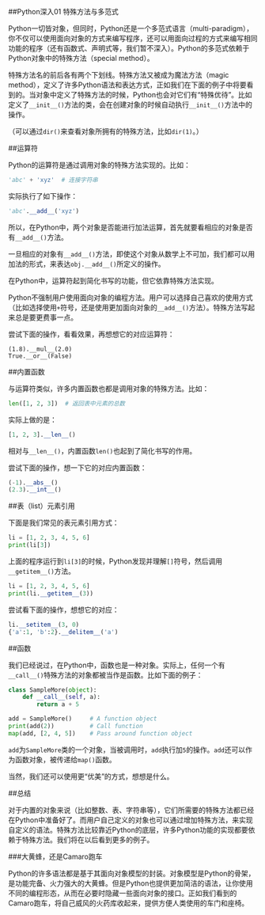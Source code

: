 ##Python深入01 特殊方法与多范式

Python一切皆对象，但同时，Python还是一个多范式语言（multi-paradigm），你不仅可以使用面向对象的方式来编写程序，还可以用面向过程的方式来编写相同功能的程序（还有函数式、声明式等，我们暂不深入）。Python的多范式依赖于Python对象中的特殊方法（special method）。

特殊方法名的前后各有两个下划线。特殊方法又被成为魔法方法（magic method），定义了许多Python语法和表达方式，正如我们在下面的例子中将要看到的。当对象中定义了特殊方法的时候，Python也会对它们有“特殊优待”。比如定义了`__init__()`方法的类，会在创建对象的时候自动执行`__init__()`方法中的操作。

（可以通过`dir()`来查看对象所拥有的特殊方法，比如`dir(1)`。）

##运算符

Python的运算符是通过调用对象的特殊方法实现的。比如：

```python
'abc' + 'xyz'  # 连接字符串
```

实际执行了如下操作：

```python
'abc'.__add__('xyz')
```

所以，在Python中，两个对象是否能进行加法运算，首先就要看相应的对象是否有`__add__()`方法。

一旦相应的对象有`__add__()`方法，即使这个对象从数学上不可加，我们都可以用加法的形式，来表达`obj.__add__()`所定义的操作。

在Python中，运算符起到简化书写的功能，但它依靠特殊方法实现。

Python不强制用户使用面向对象的编程方法。用户可以选择自己喜欢的使用方式（比如选择使用`+`符号，还是使用更加面向对象的`__add__()`方法）。特殊方法写起来总是要更费事一点。

尝试下面的操作，看看效果，再想想它的对应运算符：

```pytho
(1.8).__mul__(2.0)
True.__or__(False)
```

##内置函数

与运算符类似，许多内置函数也都是调用对象的特殊方法。比如：

```python
len([1, 2, 3])  # 返回表中元素的总数
```

实际上做的是：

```python
[1, 2, 3].__len__()
```

相对与`__len__()`，内置函数`len()`也起到了简化书写的作用。

尝试下面的操作，想一下它的对应内置函数：

```python
(-1).__abs__()
(2.3).__int__()
```

##表（list）元素引用

下面是我们常见的表元素引用方式：

```python
li = [1, 2, 3, 4, 5, 6]
print(li[3])
```

上面的程序运行到`li[3]`的时候，Python发现并理解`[]`符号，然后调用`__getitem__()`方法。

```python
li = [1, 2, 3, 4, 5, 6]
print(li.__getitem__(3))
```

尝试看下面的操作，想想它的对应：

```python
li.__setitem__(3, 0)
{'a':1, 'b':2}.__delitem__('a')
```

##函数

我们已经说过，在Python中，函数也是一种对象。实际上，任何一个有`__call__()`特殊方法的对象都被当作是函数。比如下面的例子：

```python
class SampleMore(object):
    def __call__(self, a):
        return a + 5

add = SampleMore()     # A function object
print(add(2))          # Call function    
map(add, [2, 4, 5])    # Pass around function object
```

`add`为`SampleMore`类的一个对象，当被调用时，`add`执行加`5`的操作。`add`还可以作为函数对象，被传递给`map()`函数。

当然，我们还可以使用更“优美”的方式，想想是什么。

##总结

对于内置的对象来说（比如整数、表、字符串等），它们所需要的特殊方法都已经在Python中准备好了。而用户自己定义的对象也可以通过增加特殊方法，来实现自定义的语法。特殊方法比较靠近Python的底层，许多Python功能的实现都要依赖于特殊方法。我们将在以后看到更多的例子。

###大黄蜂，还是Camaro跑车

Python的许多语法都是基于其面向对象模型的封装。对象模型是Python的骨架，是功能完备、火力强大的大黄蜂。但是Python也提供更加简洁的语法，让你使用不同的编程形态，从而在必要时隐藏一些面向对象的接口。正如我们看到的Camaro跑车，将自己威风的火药库收起来，提供方便人类使用的车门和座椅。